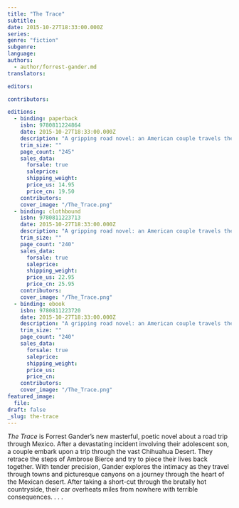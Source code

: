 ```yaml
---
title: "The Trace"
subtitle:
date: 2015-10-27T18:33:00.000Z
series:
genre: "fiction"
subgenre:
language:
authors:
  - author/forrest-gander.md
translators:

editors:

contributors:

editions:
  - binding: paperback
    isbn: 9780811224864
    date: 2015-10-27T18:33:00.000Z
    description: "A gripping road novel: an American couple travels the Chihuahua countryside encountering love, hate, and Mexican drug dealers "
    trim_size: ""
    page_count: "245"
    sales_data:
      forsale: true
      saleprice:
      shipping_weight:
      price_us: 14.95
      price_cn: 19.50
    contributors:
    cover_image: "/The_Trace.png"
  - binding: clothbound
    isbn: 9780811223713
    date: 2015-10-27T18:33:00.000Z
    description: "A gripping road novel: an American couple travels the Chihuahua countryside encountering love, hate, and Mexican drug dealers "
    trim_size: ""
    page_count: "240"
    sales_data:
      forsale: true
      saleprice:
      shipping_weight:
      price_us: 22.95
      price_cn: 25.95
    contributors:
    cover_image: "/The_Trace.png"
  - binding: ebook
    isbn: 9780811223720
    date: 2015-10-27T18:33:00.000Z
    description: "A gripping road novel: an American couple travels the Chihuahua countryside encountering love, hate, and Mexican drug dealers "
    trim_size: ""
    page_count: "240"
    sales_data:
      forsale: true
      saleprice:
      shipping_weight:
      price_us:
      price_cn:
    contributors:
    cover_image: "/The_Trace.png"
featured_image:
  file:
draft: false
_slug: the-trace
---
```


_The Trace_ is Forrest Gander’s new masterful, poetic novel about a road trip through Mexico. After a devastating incident involving their adolescent son, a couple embark upon a trip through the vast Chihuahua Desert. They retrace the steps of Ambrose Bierce and try to piece their lives back together. With tender precision, Gander explores the intimacy as they travel through towns and picturesque canyons on a journey through the heart of the Mexican desert. After taking a short-cut through the brutally hot countryside, their car overheats miles from nowhere with terrible consequences. . . .

